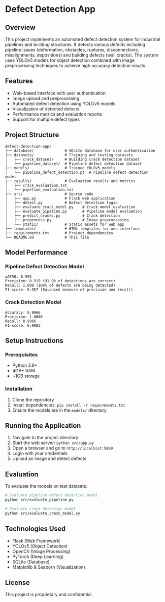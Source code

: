 # Defect Detection App

## Overview
This project implements an automated defect detection system for industrial pipelines and building structures. It detects various defects including pipeline issues (deformation, obstacles, ruptures, disconnections, misalignments, depositions) and building defects (wall cracks). The system uses YOLOv5 models for object detection combined with image preprocessing techniques to achieve high accuracy detection results.

## Features
- Web-based interface with user authentication
- Image upload and preprocessing
- Automated defect detection using YOLOv5 models
- Visualization of detected defects
- Performance metrics and evaluation reports
- Support for multiple defect types

## Project Structure
```
defect-detection-app/
├── database/              # SQLite database for user authentication
├── datasets/              # Training and testing datasets
│   ├── crack_dataset/     # Building crack detection dataset
│   └── pipeline_dataset/  # Pipeline defect detection dataset
├── models/                # Trained YOLOv5 models
│   └── pipeline_defect_detection.pt  # Pipeline defect detection model
├── results/               # Evaluation results and metrics
│   ├── crack_evaluation.txt
│   └── pipeline_evaluation.txt
├── src/                   # Source code
│   ├── app.py             # Flask web application
│   ├── detect.py          # Defect detection logic
│   ├── evaluate_crack_model.py    # Crack model evaluation
│   ├── evaluate_pipeline.py       # Pipeline model evaluation
│   ├── predict_cracks.py          # Crack detection
│   ├── preprocess.py              # Image preprocessing
│   └── static/            # Static assets for web app
├── templates/             # HTML templates for web interface
├── requirements.txt       # Project dependencies
└── README.md              # This file
```

## Model Performance

### Pipeline Defect Detection Model
```
mAP50: 0.995
Precision: 0.919 (91.9% of detections are correct)
Recall: 1.000 (100% of defects are being detected)
F1-score: 0.957 (Balanced measure of precision and recall)
```

### Crack Detection Model
```
Accuracy: 0.9966
Precision: 1.0000
Recall: 0.9966
F1-score: 0.9983
```

## Setup Instructions

### Prerequisites
- Python 3.9+
- 4GB+ RAM
- ~1GB storage

### Installation
1. Clone the repository
2. Install dependencies: `pip install -r requirements.txt`
3. Ensure the models are in the `models/` directory

## Running the Application
1. Navigate to the project directory
2. Start the web server: `python src/app.py`
3. Open a browser and go to `http://localhost:5000`
4. Login with your credentials
5. Upload an image and detect defects

## Evaluation
To evaluate the models on test datasets:

```bash
# Evaluate pipeline defect detection model
python src/evaluate_pipeline.py

# Evaluate crack detection model
python src/evaluate_crack_model.py
```

## Technologies Used
- Flask (Web Framework)
- YOLOv5 (Object Detection)
- OpenCV (Image Processing)
- PyTorch (Deep Learning)
- SQLite (Database)
- Matplotlib & Seaborn (Visualization)

## License
This project is proprietary and confidential.